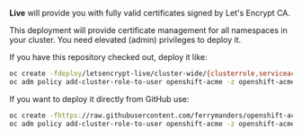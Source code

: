 **Live** will provide you with fully valid certificates signed by Let's Encrypt CA.

This deployment will provide certificate management for all namespaces in your cluster. You need elevated (admin) privileges to deploy it.

If you have this repository checked out, deploy it like: 

```bash
oc create -fdeploy/letsencrypt-live/cluster-wide/{clusterrole,serviceaccount,imagestream,deployment}.yaml
oc adm policy add-cluster-role-to-user openshift-acme -z openshift-acme
```

If you want to deploy it directly from GitHub use:

```bash
oc create -fhttps://raw.githubusercontent.com/ferrymanders/openshift-acme/master/deploy/letsencrypt-live/cluster-wide/{clusterrole,serviceaccount,imagestream,deployment}.yaml
oc adm policy add-cluster-role-to-user openshift-acme -z openshift-acme
```
